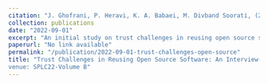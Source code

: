 ```yaml
---
citation: "J. Ghofrani, P. Heravi, K. A. Babaei, M. Divband Soorati, (2022). 'Trust Challenges in Reusing Open Source Software: An Interview-based Initial Study.' SPLC22-Volume B."
collection: publications
date: "2022-09-01"
excerpt: "An initial study on trust challenges in reusing open source software."
paperurl: "No link available"
permalink: "/publication/2022-09-01-trust-challenges-open-source"
title: "Trust Challenges in Reusing Open Source Software: An Interview-based Initial Study
venue: SPLC22-Volume B"
---
```

